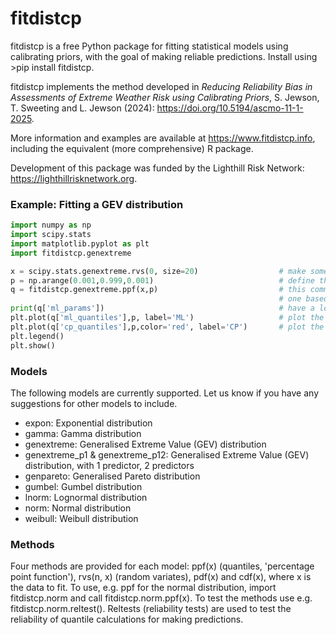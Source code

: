 # fitdistcp

fitdistcp is a free Python package for fitting statistical models using calibrating priors, with the goal of making reliable predictions. Install using >pip install fitdistcp.

fitdistcp implements the method developed in *Reducing Reliability Bias in Assessments of Extreme Weather Risk using Calibrating Priors*, S. Jewson, T. Sweeting and L. Jewson (2024): https://doi.org/10.5194/ascmo-11-1-2025.

More information and examples are available at https://www.fitdistcp.info, including the equivalent (more comprehensive) R package.

Development of this package was funded by the Lighthill Risk Network: https://lighthillrisknetwork.org.


### Example: Fitting a GEV distribution
```python
import numpy as np
import scipy.stats
import matplotlib.pyplot as plt
import fitdistcp.genextreme

x = scipy.stats.genextreme.rvs(0, size=20)                  # make some example training data 
p = np.arange(0.001,0.999,0.001)                            # define the probabilities at which we wish to calculate the quantiles
q = fitdistcp.genextreme.ppf(x,p)                           # this command calculates two sets of predictive quantiles for the GEV, 
                                                            # one based on maxlik, and one that includes parameter uncertainty based on a calibrating prior
print(q['ml_params'])                                       # have a look at the maxlik parameters
plt.plot(q['ml_quantiles'],p, label='ML')                   # plot the maxlik quantiles
plt.plot(q['cp_quantiles'],p,color='red', label='CP')       # plot the quantiles that include parameter uncertainty
plt.legend()
plt.show()
```


### Models
The following models are currently supported. Let us know if you have any suggestions for other models to include.
- expon: Exponential distribution
- gamma: Gamma distribution
- genextreme: Generalised Extreme Value (GEV) distribution
- genextreme_p1 & genextreme_p12: Generalised Extreme Value (GEV) distribution, with 1 predictor, 2 predictors
- genpareto: Generalised Pareto distribution
- gumbel: Gumbel distribution
- lnorm: Lognormal distribution
- norm:	Normal distribution
- weibull:	Weibull distribution


### Methods
Four methods are provided for each model: ppf(x) (quantiles, 'percentage point function'), rvs(n, x) (random variates), pdf(x) and cdf(x), where x is the data to fit.
To use, e.g. ppf for the normal distribution, import fitdistcp.norm and call fitdistcp.norm.ppf(x).
To test the methods use e.g. fitdistcp.norm.reltest(). Reltests (reliability tests) are used to test the reliability of quantile calculations for making predictions.